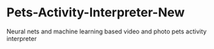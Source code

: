 # Pets-Activity-Interpreter-New
Neural nets and machine learning based video and photo pets activity interpreter
